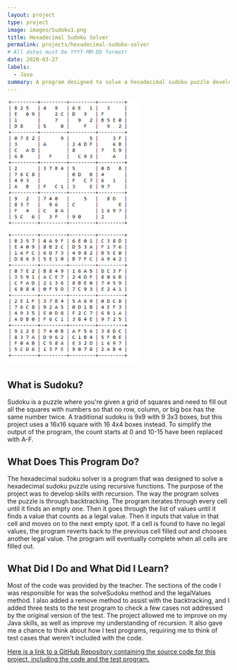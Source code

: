 ```yaml
---
layout: project
type: project
image: images/Sudoku1.png
title: Hexadecimal Sudoku Solver
permalink: projects/hexadecimal-sudoku-solver
# All dates must be YYYY-MM-DD format!
date: 2020-03-27
labels:
  - Java
summary: A program designed to solve a hexadecimal sudoku puzzle developed for ICS211.
---
```


<img class="ui image" src="../images/Sudoku1.png">
<img class="ui image" src="../images/Sudoku2.png">

## What is Sudoku?

Sudoku is a puzzle where you're given a grid of squares and need to fill out all the squares with numbers so that no row, column, or big box has the same number twice. A traditional sudoku is 9x9 with 9 3x3 boxes, but this project uses a 16x16 square with 16 4x4 boxes instead. To simplify the output of the program, the count starts at 0 and 10-15 have been replaced with A-F. 

## What Does This Program Do?

The hexadecimal sudoku solver is a program that was designed to solve a hexadecimal sudoku puzzle using recursive functions. The purpose of the project was to develop skills with recursion. The way the program solves the puzzle is through backtracking. The program iterates through every cell until it finds an empty one. Then it goes through the list of values until it finds a value that counts as a legal value. Then it inputs that value in that cell and moves on to the next empty spot. If a cell is found to have no legal values, the program reverts back to the previous cell filled out and chooses another legal value. The program will eventually complete when all cells are filled out. 

## What Did I Do and What Did I Learn?
Most of the code was provided by the teacher. The sections of the code I was responsible for was the solveSudoku method and the legalValues method. I also added a remove method to assist with the backtracking, and I added three tests to the test program to check a few cases not addressed by the original version of the test. The project allowed me to improve on my Java skills, as well as improve my understanding of recursion. It also gave me a chance to think about how I test programs, requiring me to think of test cases that weren't included with the code.

[Here is a link to a GitHub Repository containing the source code for this project, including the code and the test program.](https://github.com/sumidaca/Sudoku-Solver)
